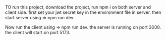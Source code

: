 TO run this project, download the project, run npm i on both server and client side.
first set your jwt secret key in the environment file in server.
then start server using => npm run dev.

Now run the client using => npm run dev.
the server is running on port 3000.
the client will start on port 5173.
